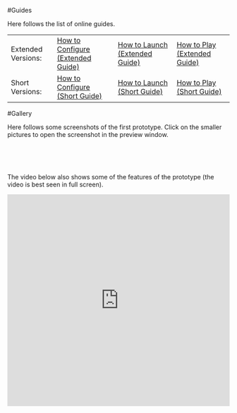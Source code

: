 #Guides

<p></p>

Here follows the list of online guides. 

<table width="100%" id="customtable">
<tr>
<td>
Extended Versions:  
</td> 
<td>
<a href="configureextguide" width="300"> How to Configure (Extended Guide)</a> 
</td> 
<td> 
<a href="launchextguide" width="300">How to Launch (Extended Guide)</a> 
</td>
<td> 
<a href="playextguide" width="300">How to Play (Extended Guide)</a> 
</td>
</tr>

<tr>
<td>
Short Versions:      
</td> 
<td>
<a href="configureshtguide" width="300">How to Configure     (Short Guide)</a> 
</td> 
<td> 
<a href="launchshtguide" width="300"> How to Launch     (Short Guide)</a> 
</td>
<td> 
<a href="playshtguide" width="300">How to Play     (Short Guide)</a> 
</td>
</tr>
</table>

#Gallery
<p>
Here follows some screenshots of the first prototype. Click on the smaller pictures to open the screenshot in the preview window. 
</p>

<div class="thumbnails" align="center">
<img src="images/screens/001/001.png" alt=""  / onClick="changeImage(1);"></a>
<img src="images/screens/001/003.png" alt=""  / onClick="changeImage(2);"></a>
<img src="images/screens/001/007.png" alt=""  / onClick="changeImage(3);"></a>
</div>
<div class="thumbnails" align="center">
<img src="images/screens/001/004.png" alt=""  / onClick="changeImage(4);"></a>
<img src="images/screens/001/006.png" alt=""  / onClick="changeImage(5);"></a>
<img src="images/screens/001/002.png" alt=""  / onClick="changeImage(6);"></a>
</div>
<div id="bigimages" align="center">
        <img id="normal1" src="images/screens/001/001.png" alt=""/>
        <img id="normal2" src="images/screens/001/003.png" alt=""/>
        <img id="normal3" src="images/screens/001/007.png" alt=""/>
        <img id="normal4" src="images/screens/001/004.png" alt=""/>
        <img id="normal5" src="images/screens/001/006.png" alt=""/>
        <img id="normal6" src="images/screens/001/002.png" alt=""/>
</div>

<p>
The video below also shows some of the features of the prototype (the video is best seen in full screen). 
</p>

<div align="center">
<iframe width="100%" height="480" src="http://www.youtube.com/embed/m3AQwiO8T2A" frameborder="0" allowfullscreen></iframe>
</div>

